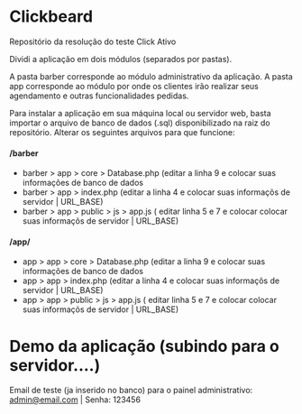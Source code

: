 # Clickbeard 
Repositório da resolução do teste Click Ativo

Dividi a aplicação em dois módulos (separados por pastas).

A pasta barber corresponde ao módulo administrativo da aplicação.
A pasta app corresponde ao módulo por onde os clientes irão realizar seus agendamento e outras funcionalidades pedidas.

Para instalar a aplicação em sua máquina local ou servidor web, basta importar o arquivo de banco de dados (.sql) disponibilizado na raiz do repositório.
Alterar os seguintes arquivos para que funcione:
  <h4>/barber</h4>
  <ul>
    <li>barber > app > core > Database.php (editar a linha 9 e colocar suas informações de banco de dados</li>
    <li>barber > app > index.php (editar a linha 4 e colocar suas informaçõs de servidor | URL_BASE)</li>
    <li>barber > app > public > js > app.js ( editar linha 5 e 7 e colocar colocar suas informaçõs de servidor | URL_BASE)</li>
  </ul>
  <h4>/app/</h4>
  <ul>
    <li>app > app > core > Database.php (editar a linha 9 e colocar suas informações de banco de dados</li>
    <li>app > app > index.php (editar a linha 4 e colocar suas informaçõs de servidor | URL_BASE)</li>
    <li>app > app > public > js > app.js ( editar linha 5 e 7 e colocar colocar suas informaçõs de servidor | URL_BASE)</li>
  </ul>

  # Demo da aplicação (subindo para o servidor....)
  
  Email de teste (ja inserido no banco) para o painel administrativo: admin@email.com  | Senha: 123456
